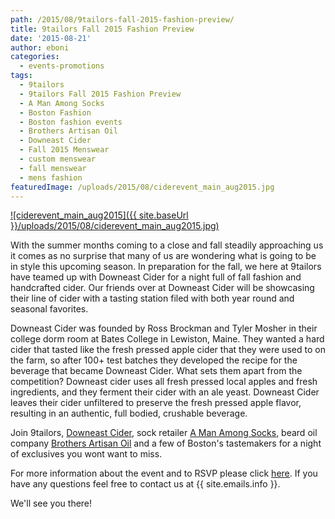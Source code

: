 ```yaml
---
path: /2015/08/9tailors-fall-2015-fashion-preview/
title: 9tailors Fall 2015 Fashion Preview
date: '2015-08-21'
author: eboni
categories:
  - events-promotions
tags:
  - 9tailors
  - 9tailors Fall 2015 Fashion Preview
  - A Man Among Socks
  - Boston Fashion
  - Boston fashion events
  - Brothers Artisan Oil
  - Downeast Cider
  - Fall 2015 Menswear
  - custom menswear
  - fall menswear
  - mens fashion
featuredImage: /uploads/2015/08/ciderevent_main_aug2015.jpg
---
```

[![ciderevent_main_aug2015]({{ site.baseUrl }}/uploads/2015/08/ciderevent_main_aug2015.jpg)](https://www.eventbrite.com/e/9tailors-fall-2015-fashion-preview-tickets-18234712516)

With the summer months coming to a close and fall steadily approaching us it comes as no surprise that many of us are wondering what is going to be in style this upcoming season. In preparation for the fall, we here at 9tailors have teamed up with Downeast Cider for a night full of fall fashion and handcrafted cider. Our friends over at Downeast Cider will be showcasing their line of cider with a tasting station filed with both year round and seasonal favorites.

Downeast Cider was founded by Ross Brockman and Tyler Mosher in their college dorm room at Bates College in Lewiston, Maine. They wanted a hard cider that tasted like the fresh pressed apple cider that they were used to on the farm, so after 100+ test batches they developed the recipe for the beverage that became Downeast Cider. What sets them apart from the competition? Downeast cider uses all fresh pressed local apples and fresh ingredients, and they ferment their cider with an ale yeast. Downeast Cider leaves their cider unfiltered to preserve the fresh pressed apple flavor, resulting in an authentic, full bodied, crushable beverage.

Join 9tailors, [Downeast Cider](http://downeastcider.com/), sock retailer [A Man Among Socks](https://amanamongsocks.com/), beard oil company [Brothers Artisan Oil](http://www.brothersartisanoil.com/) and a few of Boston's tastemakers for a night of exclusives you wont want to miss.

For more information about the event and to RSVP please click [here](https://www.eventbrite.com/e/9tailors-fall-2015-fashion-preview-tickets-18234712516). If you have any questions feel free to contact us at {{ site.emails.info }}.

We'll see you there!